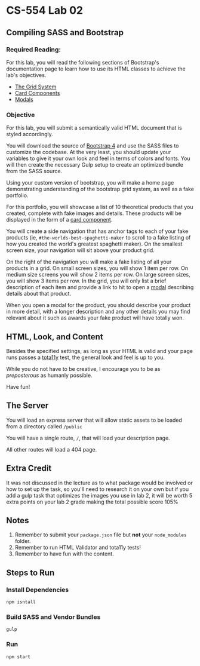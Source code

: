 # CS-554 Lab 02

## Compiling SASS and Bootstrap

### Required Reading:

For this lab, you will read the following sections of Bootstrap's documentation page to learn how to use its HTML classes to achieve the lab's objectives.

* [The Grid System](https://getbootstrap.com/docs/4.0/layout/grid/)
* [Card Components](https://getbootstrap.com/docs/4.0/components/card/)
* [Modals](https://getbootstrap.com/docs/4.0/components/modal/)

### Objective

For this lab, you will submit a semantically valid HTML document that is styled accordingly.

You will download the source of [Bootstrap 4](https://getbootstrap.com/docs/4.0/getting-started/download/) and use the SASS files to customize the codebase. At the very least, you should update your variables to give it your own look and feel in terms of colors and fonts. You will then create the necessary Gulp setup to create an optimized bundle from the SASS source.

Using your custom version of bootstrap, you will make a home page demonstrating understanding of the bootstrap grid system, as well as a fake portfolio.

For this portfolio, you will showcase a list of 10 theoretical products that you created, complete with fake images and details. These products will be displayed in the form of a [card component](https://getbootstrap.com/docs/4.0/components/card/).

You will create a side navigation that has anchor tags to each of your fake products (ie, `#the-worlds-best-spaghetti-maker` to scroll to a fake listing of how you created the world's greatest spaghetti maker). On the smallest screen size, your navigation will sit above your product grid.

On the right of the navigation you will make a fake listing of all your products in a grid. On small screen sizes, you will show 1 item per row. On medium size screens you will show 2 items per row. On large screen sizes, you will show 3 items per row. In the grid, you will only list a brief description of each item and provide a link to hit to open a [modal](https://getbootstrap.com/docs/4.0/components/modal/) describing details about that product.

When you open a modal for the product, you should describe your product in more detail, with a longer description and any other details you may find relevant about it such as awards your fake product will have totally won.

## HTML, Look, and Content

Besides the specified settings, as long as your HTML is valid and your page runs passes a [tota11y](http://khan.github.io/tota11y/) test, the general look and feel is up to you.

While you do not have to be creative, I encourage you to be as _preposterous_ as humanly possible.

Have fun!

## The Server

You will load an express server that will allow static assets to be loaded from a directory called `/public`

You will have a single route, `/`, that will load your description page.

All other routes will load a 404 page.

## Extra Credit

It was not discussed in the lecture as to what package would be involved or how to set up the task, so you'll need to research it on your own but if you add a gulp task that optimizes the images you use in lab 2, it will be worth 5 extra points on your lab 2 grade making the total possible score 105%
<br>

## Notes

1. Remember to submit your `package.json` file but **not** your `node_modules` folder.
2. Remember to run HTML Validator and tota11y tests!
3. Remember to have fun with the content.

## Steps to Run

### Install Dependencies

`npm isntall`

### Build SASS and Vendor Bundles

`gulp`

### Run

`npm start`
